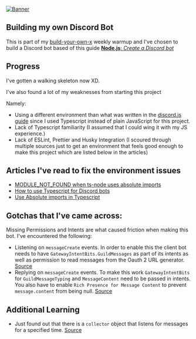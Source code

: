 [![Banner](https://codecrafters.io/landing/images/byox-banner.gif?v=1)](https://codecrafters.io/github-banner)

## Building my own Discord Bot

This is part of my [build-your-own-x](https://github.com/codecrafters-io/build-your-own-x) weekly warmup and I've chosen to build a Discord bot based of this guide [**Node.js**: _Create a Discord bot_](https://discordjs.guide/)

## Progress

I've gotten a walking skeleton now XD.

I've also found a lot of my weaknesses from starting this project

Namely:

- Using a different environment than what was written in the [discord.js guide](https://discordjs.guide/creating-your-bot/) since I used Typescript instead of plain JavaScript for this project.
- Lack of Typescript familiarity (I assumed that I could wing it with my JS experience.)
- Lack of ESLint, Prettier and Husky Integration (I scoured through multiple sources just to get an environment that feels good enough to make this project which are listed below in the articles)

## Articles I've read to fix the environment issues

- [MODULE_NOT_FOUND when ts-node uses absolute imports](https://stackoverflow.com/questions/72600316/ts-node-module-not-found-when-using-absolute-imports-in-typescript)
- [How to use Typescript for Discord bots](https://sabe.io/tutorials/how-to-build-discord-bot-typescript)
- [Use Absolute imports in Typescript](https://khalilstemmler.com/blogs/typescript/absolute-file-path/)

## Gotchas that I've came across:

Missing Permissions and Intents are what caused friction when making this bot. I've encountered the following:

- Listening on `messageCreate` events. In order to enable this the client bot needs to have `GatewayIntentBits.GuildMessages` as part of its intents as well as permission to read messages from the Oauth 2 URL generator. [Source](https://stackoverflow.com/questions/66276582/discord-js-on-message-command-not-working)
- Replying on `messageCreate` events. To make this work `GatewayIntentBits` for `GuildMessageTyping` and `MessageContent` need to be passed in intents. You also have to enable `Rich Presence for Message Content` to prevent `message.content` from being null. [Source](https://stackoverflow.com/questions/73036854/message-content-doesnt-have-any-value-in-discord-js)

## Additional Learning

- Just found out that there is a `collector` object that listens for messages for a specified time. [Source](https://stackoverflow.com/questions/67760538/how-to-make-your-bot-to-listen-to-your-messages-after-you-entered-a-command)
